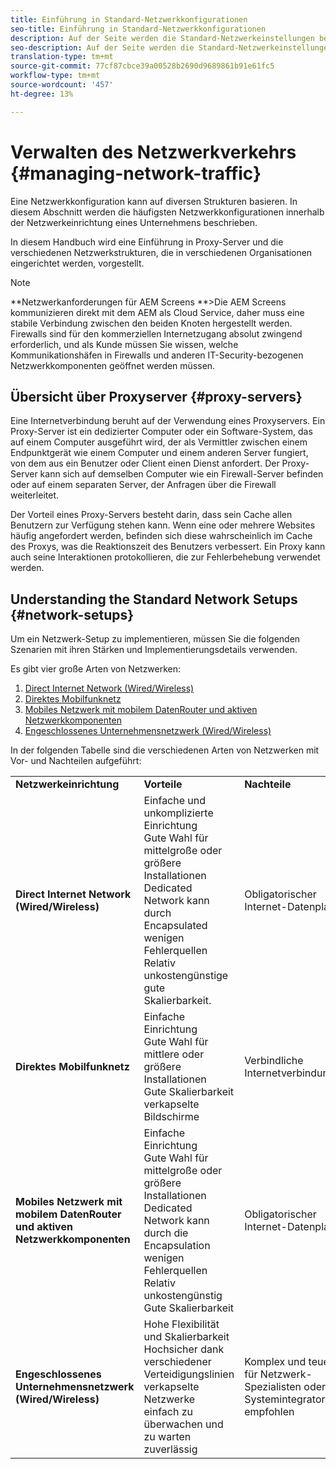 ```yaml
---
title: Einführung in Standard-Netzwerkkonfigurationen
seo-title: Einführung in Standard-Netzwerkkonfigurationen
description: Auf der Seite werden die Standard-Netzwerkeinstellungen beschrieben.
seo-description: Auf der Seite werden die Standard-Netzwerkeinstellungen beschrieben.
translation-type: tm+mt
source-git-commit: 77cf87cbce39a00528b2690d9689861b91e61fc5
workflow-type: tm+mt
source-wordcount: '457'
ht-degree: 13%

---
```



# Verwalten des Netzwerkverkehrs {#managing-network-traffic}

Eine Netzwerkkonfiguration kann auf diversen Strukturen basieren. In diesem Abschnitt werden die häufigsten Netzwerkkonfigurationen innerhalb der Netzwerkeinrichtung eines Unternehmens beschrieben.

In diesem Handbuch wird eine Einführung in Proxy-Server und die verschiedenen Netzwerkstrukturen, die in verschiedenen Organisationen eingerichtet werden, vorgestellt.

>[!NOTE]
>**Netzwerkanforderungen für AEM Screens **>Die AEM Screens kommunizieren direkt mit dem AEM als Cloud Service, daher muss eine stabile Verbindung zwischen den beiden Knoten hergestellt werden. Firewalls sind für den kommerziellen Internetzugang absolut zwingend erforderlich, und als Kunde müssen Sie wissen, welche Kommunikationshäfen in Firewalls und anderen IT-Security-bezogenen Netzwerkkomponenten geöffnet werden müssen.

## Übersicht über Proxyserver {#proxy-servers}

Eine Internetverbindung beruht auf der Verwendung eines Proxyservers. Ein Proxy-Server ist ein dedizierter Computer oder ein Software-System, das auf einem Computer ausgeführt wird, der als Vermittler zwischen einem Endpunktgerät wie einem Computer und einem anderen Server fungiert, von dem aus ein Benutzer oder Client einen Dienst anfordert. Der Proxy-Server kann sich auf demselben Computer wie ein Firewall-Server befinden oder auf einem separaten Server, der Anfragen über die Firewall weiterleitet.

Der Vorteil eines Proxy-Servers besteht darin, dass sein Cache allen Benutzern zur Verfügung stehen kann. Wenn eine oder mehrere Websites häufig angefordert werden, befinden sich diese wahrscheinlich im Cache des Proxys, was die Reaktionszeit des Benutzers verbessert. Ein Proxy kann auch seine Interaktionen protokollieren, die zur Fehlerbehebung verwendet werden.

## Understanding the Standard Network Setups {#network-setups}

Um ein Netzwerk-Setup zu implementieren, müssen Sie die folgenden Szenarien mit ihren Stärken und Implementierungsdetails verwenden.

Es gibt vier große Arten von Netzwerken:

1. [Direct Internet Network (Wired/Wireless)](/help/using/direct-internet-network.md)
1. [Direktes Mobilfunknetz](/help/using/mobile-network.md)
1. [Mobiles Netzwerk mit mobilem DatenRouter und aktiven Netzwerkkomponenten](/help/using/mobile-network-router.md)
1. [Engeschlossenes Unternehmensnetzwerk (Wired/Wireless)](/help/using/enclosed-corporate-network.md)

In der folgenden Tabelle sind die verschiedenen Arten von Netzwerken mit Vor- und Nachteilen aufgeführt:

<table>
 <tbody>
  <tr>
   <td><strong>Netzwerkeinrichtung</strong></td>
   <td><strong>Vorteile</strong></td>
   <td><strong>Nachteile</strong></td>
  </tr>
  <tr>
   <td><strong>Direct Internet Network (Wired/Wireless)</strong></td>
   <td>Einfache und unkomplizierte Einrichtung<br>Gute Wahl für mittelgroße oder größere Installationen<br>Dedicated Network kann durch Encapsulated<br>wenigen Fehlerquellen<br>Relativ unkostengünstige<br>gute Skalierbarkeit.</td>
   <td>Obligatorischer Internet-Datenplan </td>
  </tr>
    <tr>
   <td><strong>Direktes Mobilfunknetz</strong></td>
   <td>Einfache Einrichtung<br>Gute Wahl für mittlere oder größere Installationen<br>Gute Skalierbarkeit<br>verkapselte Bildschirme
</td>
   <td>Verbindliche Internetverbindung</td>
  </tr>
    <tr>
<tr>
   <td><strong>Mobiles Netzwerk mit mobilem DatenRouter und aktiven Netzwerkkomponenten</strong></td>
   <td>Einfache Einrichtung<br>Gute Wahl für mittelgroße oder größere Installationen<br>Dedicated Network kann durch die Encapsulation<br>wenigen Fehlerquellen<br>Relativ unkostengünstig<br>Gute Skalierbarkeit</br></td>
   <td>Obligatorischer Internet-Datenplan</td>
  </tr>
    <tr>

<td><strong>Engeschlossenes Unternehmensnetzwerk (Wired/Wireless)</strong></td>
   <td>Hohe Flexibilität und Skalierbarkeit<br>Hochsicher dank verschiedener Verteidigungslinien<br>verkapselte Netzwerke<br>einfach zu überwachen und zu warten<br>zuverlässig</td>
   <td>Komplex und teuer<br>für Netzwerk-Spezialisten oder Systemintegratoren empfohlen</td>
  </tr>
  </tr>
 </tbody>
</table>



